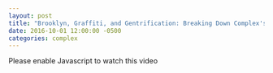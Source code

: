 ```yaml
---
layout: post
title: "Brooklyn, Graffiti, and Gentrification: Breaking Down Complex's New Documentary 'No Free Walls'"
date: 2016-10-01 12:00:00 -0500
categories: complex
---
```


<script class="cmplx-embed" src="//player.complex.com/tv/js/embed.js?cId=psaTV2NTE6NzSnTGnMSNiJYtKCzz7UNM&pId=556f8260656c47a4ab49bf6f2dde85f3&adSetCode=3f3b9e47c2954e21bdfb5618c47a61ea&site=complex&kw="></script><noscript><div>Please enable Javascript to watch this video</div></noscript>
